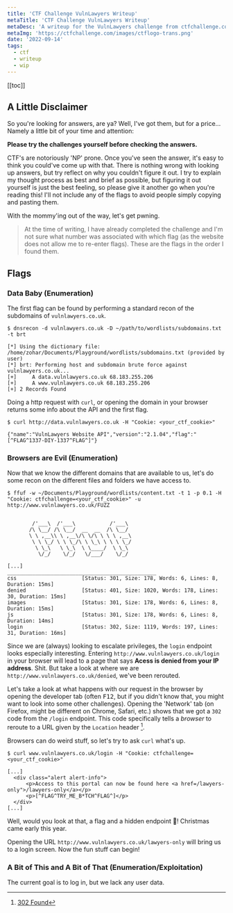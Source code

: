 ```yaml
---
title: 'CTF Challenge VulnLawyers Writeup'
metaTitle: 'CTF Challenge VulnLawyers Writeup'
metaDesc: 'A writeup for the VulnLawyers challenge from ctfchallenge.com'
metaImg: 'https://ctfchallenge.com/images/ctflogo-trans.png'
date: '2022-09-14'
tags:
  - ctf
  - writeup
  - wip
---
```


[[toc]]

## A Little Disclaimer

So you're looking for answers, are ya? Well, I've got them, but for a price...
Namely a little bit of your time and attention:

**Please try the challenges yourself before checking the answers.**

CTF's are notoriously 'NP' prone. Once you've seen the answer, it's easy
to think you could've come up with that. There is nothing wrong with looking up
answers, but try reflect on why you couldn't figure it out. I try to explain my
thought process as best and brief as possible, but figuring it out yourself is
just the best feeling, so please give it another go when you're reading this!
I'll not include any of the flags to avoid people simply copying and pasting
them.

With the mommy'ing out of the way, let's get pwning.

> At the time of writing, I have already completed the challenge and I'm not
> sure what number was associated with which flag (as the website does not allow
> me to re-enter flags). These are the flags in the order I found them.

## Flags

### Data Baby (Enumeration)

The first flag can be found by performing a standard recon of the subdomains of
`vulnlawyers.co.uk`.
```
$ dnsrecon -d vulnlawyers.co.uk -D ~/path/to/wordlists/subdomains.txt -t brt

[*] Using the dictionary file: /home/zohar/Documents/Playground/wordlists/subdomains.txt (provided by user)
[*] brt: Performing host and subdomain brute force against vulnlawyers.co.uk...
[+] 	A data.vulnlawyers.co.uk 68.183.255.206
[+] 	A www.vulnlawyers.co.uk 68.183.255.206
[+] 2 Records Found
```

Doing a http request with `curl`, or opening the domain in your browser returns
some info about the API and the first flag.
```
$ curl http://data.vulnlawyers.co.uk -H "Cookie: <your_ctf_cookie>"

{"name":"VulnLawyers Website API","version":"2.1.04","flag":"[^FLAG^1337-DIY-1337^FLAG^]"}
```

### Browsers are Evil (Enumeration)

Now that we know the different domains that are available to us, let's do some
recon on the different files and folders we have access to.
```
$ ffuf -w ~/Documents/Playground/wordlists/content.txt -t 1 -p 0.1 -H "Cookie: ctfchallenge=<your_ctf_cookie>" -u http://www.vulnlawyers.co.uk/FUZZ


        /'___\  /'___\           /'___\       
       /\ \__/ /\ \__/  __  __  /\ \__/       
       \ \ ,__\\ \ ,__\/\ \/\ \ \ \ ,__\      
        \ \ \_/ \ \ \_/\ \ \_\ \ \ \ \_/      
         \ \_\   \ \_\  \ \____/  \ \_\       
          \/_/    \/_/   \/___/    \/_/       

[...]
________________________________________________
css                     [Status: 301, Size: 178, Words: 6, Lines: 8, Duration: 15ms]
denied                  [Status: 401, Size: 1020, Words: 178, Lines: 30, Duration: 15ms]
images                  [Status: 301, Size: 178, Words: 6, Lines: 8, Duration: 15ms]
js                      [Status: 301, Size: 178, Words: 6, Lines: 8, Duration: 14ms]
login                   [Status: 302, Size: 1119, Words: 197, Lines: 31, Duration: 16ms]
```

Since we are (always) looking to escalate privileges, the `login` endpoint looks
especially interesting. Entering `http://www.vulnlawyers.co.uk/login` in your
browser will lead to a page that says **Acess is denied from your IP address**.
Shit. But take a look at where we are `http://www.vulnlawyers.co.uk/denied`,
we've been rerouted. 

Let's take a look at what happens with our request in the browser by opening the
developer tab (often <kbd>F12</kbd>, but if you didn't know that, you might want
to look into some other challenges). Opening the 'Network' tab (on
Firefox, might be different on Chrome, Safari, etc.) shows that we got a `302`
code from the `/login` endpoint. This code specifically tells a *browser* to
reroute to a URL given by the `Location` header [^1].

Browsers can do weird stuff, so let's try to ask `curl` what's up.
```
$ curl www.vulnlawyers.co.uk/login -H "Cookie: ctfchallenge=<your_ctf_cookie>"

[...]
  <div class="alert alert-info">
      <p>Access to this portal can now be found here <a href=/lawyers-only">/lawyers-only</a></p>
      <p>[^FLAG^TRY_ME_B*TCH^FLAG^]</p>
  </div>
[...]
```
Well, would you look at that, a flag and a hidden endpoint :eyes:! Christmas
came early this year.

Opening the URL `http://www.vulnlawyers.co.uk/lawyers-only` will bring us to a
login screen. Now the fun stuff can begin!

### A Bit of This and A Bit of That (Enumeration/Exploitation)

The current goal is to log in, but we lack any user data.

[^1]: [302 Found](https://developer.mozilla.org/en-US/docs/Web/HTTP/Status/302)
